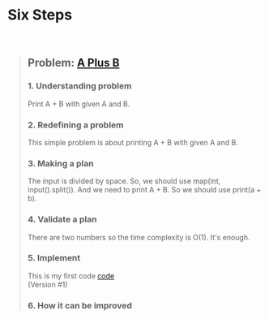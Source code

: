# Six Steps
<br />

> ## Problem: [A Plus B](https://www.acmicpc.net/problem/1000)
>
> ### 1. Understanding problem
> Print A + B with given A and B.
> ### 2. Redefining a problem
> This simple problem is about printing A + B with given A and B.
> ### 3. Making a plan
> The input is divided by space. So, we should use map(int, input().split()).
> And we need to print A + B. So we should use print(a + b).
> ### 4. Validate a plan
> There are two numbers so the time complexity is O(1). It's enough.
> ### 5. Implement
> This is my first code
> [code](https://github.com/kyongkyong289/Algorithm/blob/master/Mathematics/A_Plus_B_1000/A_plus_B_1000_kyongkyong289.py)  
> (Version #1)
> ### 6. How it can be improved
>
>
>

